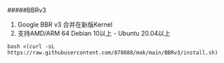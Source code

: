 #####BBRv3

1. Google BBR v3 合并在新版Kernel
2. 支持AMD/ARM 64 Debian 10以上 - Ubuntu 20.04以上

```
bash <(curl -sL https://raw.githubusercontent.com/878088/mak/main/BBRv3/install.sh)
```
